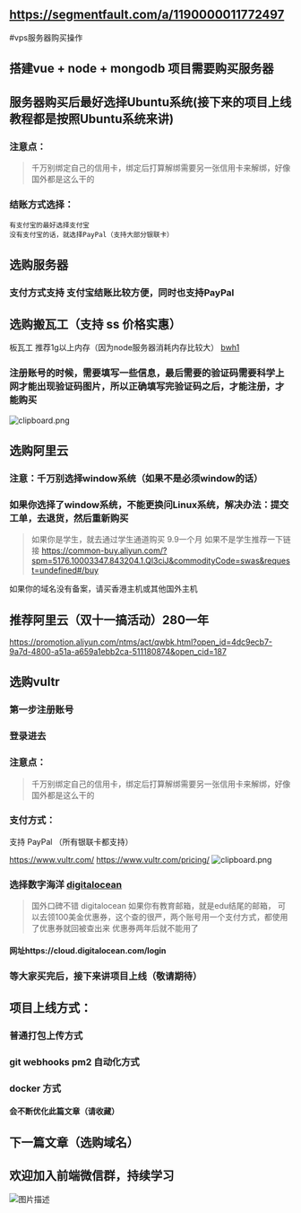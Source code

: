 ## https://segmentfault.com/a/1190000011772497
#vps服务器购买操作
## 搭建vue + node + mongodb 项目需要购买服务器
## 服务器购买后最好选择Ubuntu系统(接下来的项目上线教程都是按照Ubuntu系统来讲)
### 注意点：
   >千万别绑定自己的信用卡，绑定后打算解绑需要另一张信用卡来解绑，好像国外都是这么干的
### 结账方式选择：
    有支付宝的最好选择支付宝
    没有支付宝的话，就选择PayPal（支持大部分银联卡）
  
## 选购服务器
### 支付方式支持 支付宝结账比较方便，同时也支持PayPal
## 选购搬瓦工（支持 ss 价格实惠）
板瓦工 推荐1g以上内存（因为node服务器消耗内存比较大）
[bwh1](https://www.bwh1.net/)
### 注册账号的时候，需要填写一些信息，最后需要的验证码需要科学上网才能出现验证码图片，所以正确填写完验证码之后，才能注册，才能购买

![clipboard.png](/img/bVXyIg)

## 选购阿里云
### 注意：千万别选择window系统（如果不是必须window的话）
### 如果你选择了window系统，不能更换问Linux系统，解决办法：提交工单，去退货，然后重新购买
> 如果你是学生，就去通过学生通道购买 9.9一个月
如果不是学生推荐一下链接
https://common-buy.aliyun.com/?spm=5176.10003347.843204.1.Ql3ciJ&commodityCode=swas&request=undefined#/buy

如果你的域名没有备案，请买香港主机或其他国外主机

## 推荐阿里云（双十一搞活动）280一年
https://promotion.aliyun.com/ntms/act/qwbk.html?open_id=4dc9ecb7-9a7d-4800-a51a-a659a1ebb2ca-511180874&open_cid=187

## 选购vultr
### 第一步注册账号
### 登录进去
### 注意点：
   >千万别绑定自己的信用卡，绑定后打算解绑需要另一张信用卡来解绑，好像国外都是这么干的
### 支付方式：
   支持 PayPal （所有银联卡都支持）

https://www.vultr.com/
https://www.vultr.com/pricing/
![clipboard.png](/img/bVXyCS)


### 选择数字海洋 [digitalocean](https://www.digitalocean.com)
>国外口碑不错
> digitalocean 如果你有教育邮箱，就是edu结尾的邮箱， 可以去领100美金优惠券，这个查的很严，两个账号用一个支付方式，都使用了优惠券就回被查出来
优惠券两年后就不能用了

#### 网址https://cloud.digitalocean.com/login

### 等大家买完后，接下来讲项目上线（敬请期待）
## 项目上线方式：
### 普通打包上传方式
### git webhooks  pm2 自动化方式
### docker 方式

#### 会不断优化此篇文章（请收藏）
## 下一篇文章（选购域名）
## 欢迎加入前端微信群，持续学习
![图片描述][1]


  [1]: /img/bVXyL8